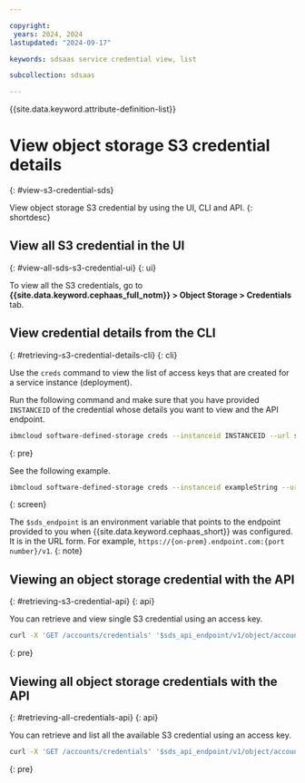 ```yaml
---

copyright:
 years: 2024, 2024
lastupdated: "2024-09-17"

keywords: sdsaas service credential view, list

subcollection: sdsaas

---
```


{{site.data.keyword.attribute-definition-list}}

# View object storage S3 credential details
{: #view-s3-credential-sds}

View object storage S3 credential by using the UI, CLI and API.
{: shortdesc}


## View all S3 credential in the UI
{: #view-all-sds-s3-credential-ui}
{: ui}

To view all the S3 credentials, go to **{{site.data.keyword.cephaas_full_notm}} > Object Storage > Credentials** tab.



## View credential details from the CLI
{: #retrieving-s3-credential-details-cli}
{: cli}

Use the `creds` command to view the list of access keys that are created for a service instance (deployment).

Run the following command and make sure that you have provided `INSTANCEID` of the credential whose details you want to view and the API endpoint.


```sh
ibmcloud software-defined-storage creds --instanceid INSTANCEID --url string
```
{: pre}

See the following example.

```bash
ibmcloud software-defined-storage creds --instanceid exampleString --url $sds_endpoint
```
{: screen}

The `$sds_endpoint` is an environment variable that points to the endpoint provided to you when {{site.data.keyword.cephaas_short}} was configured. It is in the URL form. For example, `https://{on-prem}.endpoint.com:{port number}/v1`.
{: note}



## Viewing an object storage credential with the API
{: #retrieving-s3-credential-api}
{: api}

You can retrieve and view single S3 credential using an access key.

```sh
curl -X 'GET /accounts/credentials' '$sds_api_endpoint/v1/object/accounts/credentials?access-key=dsfdgdf2343435666' -H 'accept: application/json' -H "Authorization: $token"
```
{: pre}


## Viewing all object storage credentials with the API
{: #retrieving-all-credentials-api}
{: api}

You can retrieve and list all the available S3 credential using an access key.

```sh
curl -X 'GET /accounts/credentials' '$sds_api_endpoint/v1/object/accounts/credentials' -H 'accept: application/json' -H "Authorization: $token"
```
{: pre}
